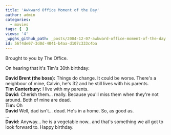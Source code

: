 ```yaml
---
title: 'Awkward Office Moment of the Day'
author: admin
categories:
  - movies
tags: {  }
views: '4'
_wpghs_github_path: _posts/2004-12-07-awkward-office-moment-of-the-day.md
id: 56f4de07-3d0d-4041-b4aa-d107c333c4ba
---
```

<p>Brought to you by The Office.</p>
<p>On hearing that it's Tim's 30th birthday:</p>
<p><strong>David Brent (the boss):</strong> Things do change.  It could be worse. There's a neighbour of mine, Calvin, he's 32 and he still lives with his parents.<br />
<strong>Tim Canterbury:</strong> I live with my parents.<br />
<strong>David:</strong> Cherish them... really. Because you'll miss them when they're not around.  Both of mine are dead.<br />
<strong>Tim:</strong> Oh<br />
<strong>David</strong> Well, dad isn't... dead.  He's in a home. So, as good as.<br />
...<br />
<strong>David:</strong> Anyway...  he is a vegetable now.. and that's something we all got to look forward to.  Happy birthday.</p>
